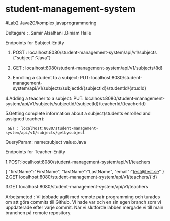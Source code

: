 # student-management-system
#Lab2
Java20/komplex javaprogrammering

Deltagare :
.Samir Alsalhani
.Biniam Haile


Endpoints for Subject-Entity
1. POST :  localhost:8080/student-management-system/api/v1/subjects
{"subject":"Java"}

2. GET : localhost:8080/student-management-system/api/v1/subjects/{id}

3. Enrolling a student to a subject:
     PUT: localhost:8080/student-management-system/api/v1/subjects/subjectId/{subjectId}/studentId/{studId}

4.Adding a teacher to a subject:
    PUT: localhost:8080/student-management-system/api/v1/subjects/subjectId/{subjectId}/teacherId/{teacherId}

5.Getting complete information about a subject(students enrolled and assigned teacher):
     
     GET : localhost:8080/student-management-system/api/v1/subjects/getbysubject

QueryParam:          name:subject     value:Java

Endpoints for Teacher-Entity

1.POST:localhost:8080/student-management-system/api/v1/teachers

{   "firstName":"FirstName",
    "lastName":"LastName",
    "email":"test@test.se"  }
2.GET localhost:8080/student-management-system/api/v1/teachers/{id}

3.GET localhost:8080/student-management-system/api/v1/teachers



Arbetsmetod : Vi jobbade agilt med remote pair programming och turades om att göra commits till Github. Vi hade var och en sin egen branch som vi uppdaterade efter varje commit. När vi slutförde labben mergade vi till main branchen på remote repository.

